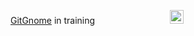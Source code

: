 [GitGnome](https://en.wikipedia.org/wiki/Wikipedia:WikiGnome) in training &emsp;&emsp;&emsp;&emsp;&emsp;&emsp;&emsp;&emsp; <img src="https://upload.wikimedia.org/wikipedia/commons/f/f7/Mushroom.svg" alt="drawing" width="22"/>
